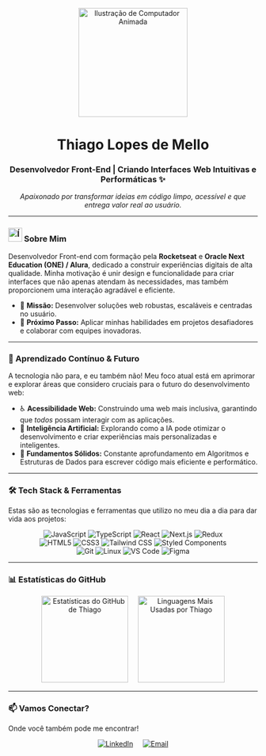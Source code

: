<p align="center">
  <img src="https://raw.githubusercontent.com/MicaelliMedeiros/micaellimedeiros/master/image/computer-illustration.png" width="220px" alt="Ilustração de Computador Animada"/>
</p>

<h1 align="center">Thiago Lopes de Mello</h1>

<h3 align="center">
  Desenvolvedor Front-End | Criando Interfaces Web Intuitivas e Performáticas ✨
</h3>

<p align="center">
  <em>Apaixonado por transformar ideias em código limpo, acessível e que entrega valor real ao usuário.</em>
</p>

---

### <img src="https://media.giphy.com/media/hvRJCLFzcasrR4ia7z/giphy.gif" width="28px" alt="Ícone de onda"> Sobre Mim

Desenvolvedor Front-end com formação pela **Rocketseat** e **Oracle Next Education (ONE) / Alura**, dedicado a construir experiências digitais de alta qualidade. Minha motivação é unir design e funcionalidade para criar interfaces que não apenas atendam às necessidades, mas também proporcionem uma interação agradável e eficiente.

* 🎯 **Missão:** Desenvolver soluções web robustas, escaláveis e centradas no usuário.
* 🚀 **Próximo Passo:** Aplicar minhas habilidades em projetos desafiadores e colaborar com equipes inovadoras.

---

### 🌱 Aprendizado Contínuo & Futuro

A tecnologia não para, e eu também não! Meu foco atual está em aprimorar e explorar áreas que considero cruciais para o futuro do desenvolvimento web:

* ♿ **Acessibilidade Web:** Construindo uma web mais inclusiva, garantindo que *todos* possam interagir com as aplicações.
* 🤖 **Inteligência Artificial:** Explorando como a IA pode otimizar o desenvolvimento e criar experiências mais personalizadas e inteligentes.
* 🧠 **Fundamentos Sólidos:** Constante aprofundamento em Algoritmos e Estruturas de Dados para escrever código mais eficiente e performático.

---

### 🛠️ Tech Stack & Ferramentas

Estas são as tecnologias e ferramentas que utilizo no meu dia a dia para dar vida aos projetos:

<p align="center">
  <img src="https://img.shields.io/badge/JavaScript-F7DF1E?style=for-the-badge&logo=javascript&logoColor=black" alt="JavaScript"/>
  <img src="https://img.shields.io/badge/TypeScript-007ACC?style=for-the-badge&logo=typescript&logoColor=white" alt="TypeScript"/>
  <img src="https://img.shields.io/badge/React-20232A?style=for-the-badge&logo=react&logoColor=61DAFB" alt="React"/>
  <img src="https://img.shields.io/badge/Next.js-000000?style=for-the-badge&logo=nextdotjs&logoColor=white" alt="Next.js"/>
  <img src="https://img.shields.io/badge/Redux-764ABC?style=for-the-badge&logo=redux&logoColor=white" alt="Redux"/>
  <br/>
  <img src="https://img.shields.io/badge/HTML5-E34F26?style=for-the-badge&logo=html5&logoColor=white" alt="HTML5"/>
  <img src="https://img.shields.io/badge/CSS3-1572B6?style=for-the-badge&logo=css3&logoColor=white" alt="CSS3"/>
  <img src="https://img.shields.io/badge/Tailwind_CSS-38B2AC?style=for-the-badge&logo=tailwind-css&logoColor=white" alt="Tailwind CSS"/>
  <img src="https://img.shields.io/badge/Styled_Components-DB7093?style=for-the-badge&logo=styled-components&logoColor=white" alt="Styled Components"/>
  <br/>
  <img src="https://img.shields.io/badge/Git-F05032?style=for-the-badge&logo=git&logoColor=white" alt="Git"/>
  <img src="https://img.shields.io/badge/Linux-FCC624?style=for-the-badge&logo=linux&logoColor=black" alt="Linux"/>
  <img src="https://img.shields.io/badge/VS_Code-007ACC?style=for-the-badge&logo=visual-studio-code&logoColor=white" alt="VS Code"/>
  <img src="https://img.shields.io/badge/Figma-F24E1E?style=for-the-badge&logo=figma&logoColor=white" alt="Figma"/>
</p>

---

### 📊 Estatísticas do GitHub

<p align="center">
  <img height="175em" src="https://github-readme-stats.vercel.app/api?username=timabuntu&show_icons=true&theme=dracula&include_all_commits=true&count_private=true&border_radius=10&border_color=30A3DC" alt="Estatísticas do GitHub de Thiago"/>
  &nbsp;&nbsp;&nbsp; <img height="175em" src="https://github-readme-stats.vercel.app/api/top-langs/?username=timabuntu&layout=compact&langs_count=7&theme=dracula&border_radius=10&border_color=30A3DC" alt="Linguagens Mais Usadas por Thiago"/>
</p>

---

### 📫 Vamos Conectar?

Onde você também pode me encontrar!

<p align="center">
  <a href="https://www.linkedin.com/in/thiago-lopes-mello/" target="_blank" rel="noopener noreferrer"><img src="https://img.shields.io/badge/-LinkedIn-0077B5?style=for-the-badge&logo=linkedin&logoColor=white" alt="LinkedIn"/></a>
  &nbsp;&nbsp;&nbsp; <a href="mailto:thiagogv2@hotmail.com"><img src="https://img.shields.io/badge/-Email-D14836?style=for-the-badge&logo=gmail&logoColor=white" alt="Email"/></a>
  </p>
